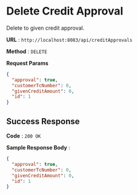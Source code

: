 # Delete Credit Approval

Delete to given credit approval.

**URL** : `http://localhost:8083/api/creditApprovals`

**Method** : `DELETE`

**Request Params**

```json
{
  "approval": true,
  "customerTcNumber": 0,
  "givenCreditAmount": 0,
  "id": 1
}
```

## Success Response

**Code** : `200 OK`

**Sample Response Body** :

```json
{
  "approval": true,
  "customerTcNumber": 0,
  "givenCreditAmount": 0,
  "id": 1
}
```